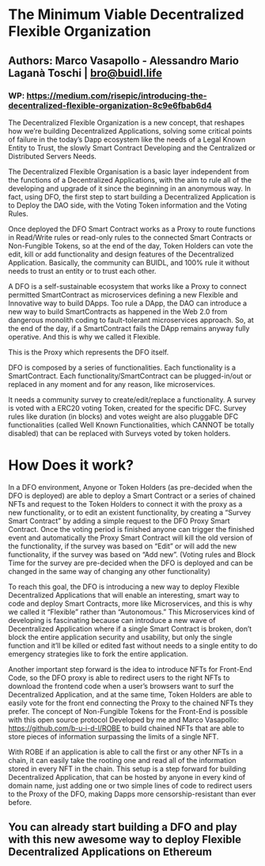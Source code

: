 # The Minimum Viable Decentralized Flexible Organization

## Authors: Marco Vasapollo - Alessandro Mario Laganà Toschi | bro@buidl.life  
### WP: https://medium.com/risepic/introducing-the-decentralized-flexible-organization-8c9e6fbab6d4

The Decentralized Flexible Organization is a new concept, that reshapes how we’re building Decentralized Applications, solving some critical points of failure in the today’s Dapp ecosystem like the needs of a Legal Known Entity to Trust, the slowly Smart Contract Developing and the Centralized or Distributed Servers Needs.

The Decentralized Flexible Organisation is a basic layer independent from the functions of a Decentralized Applications, with the aim to rule all of the developing and upgrade of it since the beginning in an anonymous way.
In fact, using DFO, the first step to start building a Decentralized Application is to Deploy the DAO side, with the Voting Token information and the Voting Rules.

Once deployed the DFO Smart Contract works as a Proxy to route functions in Read/Write rules or read-only rules to the connected Smart Contracts or Non-Fungible Tokens, so at the end of the day, Token Holders can vote the edit, kill or add functionality and design features of the Decentralized Application.
Basically, the community can BUIDL, and 100% rule it without needs to trust an entity or to trust each other.

A DFO is a self-sustainable ecosystem that works like a Proxy to connect permitted SmartContract as microservices defining a new Flexible and Innovative way to build DApps.
Too rule a DApp, the DAO can introduce a new way to build SmartContracts as happened in the Web 2.0 from dangerous monolith coding to fault-tolerant microservices approach. 
So, at the end of the day, if a SmartContract fails the DApp remains anyway fully operative.
And this is why we called it Flexible.

This is the Proxy which represents the DFO itself.

DFO is composed by a series of functionalities.
Each functionality is a SmartContract.
Each functionality/SmartContract can be plugged-in/out or replaced in any moment and for any reason, like microservices.

It needs a community survey to create/edit/replace a functionality.
A survey is voted with a ERC20 voting Token, created for the specific DFC.
Survey rules like duration (in blocks) and votes weight are also pluggable DFC functionalities (called Well Known Functionalities, which CANNOT be totally disabled) that can be replaced with Surveys voted by token holders.

# How Does it work?
In a DFO environment, Anyone or Token Holders (as pre-decided when the DFO is deployed) are able to deploy a Smart Contract or a series of chained NFTs and request to the Token Holders to connect it with the proxy as a new functionality, or to edit an existent functionality, by creating a “Survey Smart Contract” by adding a simple request to the DFO Proxy Smart Contract.
Once the voting period is finished anyone can trigger the finished event and automatically the Proxy Smart Contract will kill the old version of the functionality, if the survey was based on “Edit” or will add the new functionality, if the survey was based on “Add new”. (Voting rules and Block Time for the survey are pre-decided when the DFO is deployed and can be changed in the same way of changing any other functionality)

To reach this goal, the DFO is introducing a new way to deploy Flexible Decentralized Applications that will enable an interesting, smart way to code and deploy Smart Contracts, more like Microservices, and this is why we called it “Flexible” rather than “Autonomous.”
This Microservices kind of developing is fascinating because can introduce a new wave of Decentralized Application where if a single Smart Contract is broken, don’t block the entire application security and usability, but only the single function and it’ll be killed or edited fast without needs to a single entity to do emergency strategies like to fork the entire application.

Another important step forward is the idea to introduce NFTs for Front-End Code, so the DFO proxy is able to redirect users to the right NFTs to download the frontend code when a user’s browsers want to surf the Decentralized Application, and at the same time, Token Holders are able to easily vote for the front end connecting the Proxy to the chained NFTs they prefer.
The concept of Non-Fungible Tokens for the Front-End is possible with this open source protocol Developed by me and Marco Vasapollo: https://github.com/b-u-i-d-l/ROBE to build chained NFTs that are able to store pieces of information surpassing the limits of a single NFT.

With ROBE if an application is able to call the first or any other NFTs in a chain, it can easily take the rooting one and read all of the information stored in every NFT in the chain.
This setup is a step forward for building Decentralized Application, that can be hosted by anyone in every kind of domain name, just adding one or two simple lines of code to redirect users to the Proxy of the DFO, making Dapps more censorship-resistant than ever before.

## You can already start building a DFO and play with this new awesome way to deploy Flexible Decentralized Applications on Ethereum